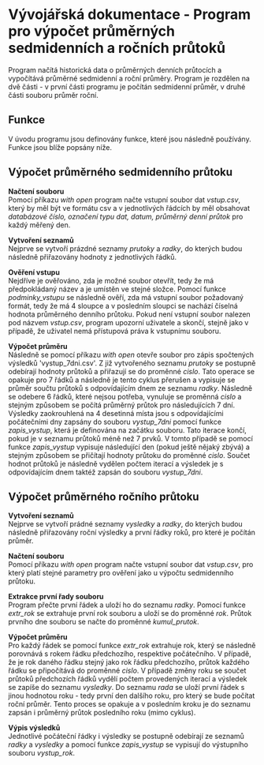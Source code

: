 # Vývojářská dokumentace - Program pro výpočet průměrných sedmidenních a ročních průtoků
Program načítá historická data o průměrných denních průtocích a vypočítává průměrné sedmidenní a roční průměry. Program je rozdělen na dvě části - v první části programu je počítán sedmidenní průměr, v druhé části souboru průměr roční.

## Funkce
V úvodu programu jsou definovány funkce, které jsou následně používány. Funkce jsou blíže popsány níže.

## Výpočet průměrného sedmidenního průtoku 

**Načtení souboru**\
Pomocí příkazu *with open* program načte vstupní soubor dat *vstup.csv*, který by měl být ve formátu csv a v jednotlivých řádcích by měl obsahovat *databázové číslo, označení typu dat, datum, průměrný denní průtok* pro každý měřený den. 

**Vytvoření seznamů**\
Nejprve se vytvoří prázdné seznamy *prutoky* a *radky*, do kterých budou následně přiřazovány hodnoty z jednotlivých řádků.

**Ověření vstupu**\
Nejdříve je ověřováno, zda je možné soubor otevřít, tedy že má předpokládaný název a je umístěn ve stejné složce. Pomocí funkce *podminky_vstupu* se následně ověří, zda má vstupní soubor požadovaný formát, tedy že má 4 sloupce a v posledním sloupci se nachází číselná hodnota průměrného denního průtoku. Pokud není vstupní soubor nalezen pod názvem *vstup.csv*, program upozorní uživatele a skončí, stejně jako v případě, že uživatel nemá přístupová práva k vstupnímu souboru.

**Výpočet průměru**\
Následně se pomocí příkazu *with open* otevře soubor pro zápis spočtených výsledků 'vystup_7dni.csv'.
Z již vytvořeného seznamu *prutoky* se postupně odebírají hodnoty průtoků a přiřazují se do proměnné *cislo*. Tato operace se opakuje pro 7 řádků a následně je tento cyklus přerušen a vypisuje se průměr součtu průtoků s odpovídajícím dnem ze seznamu *radky*. Následně se odebere
6 řádků, které nejsou potřeba, vynuluje se proměnná *cislo* a stejným způsobem se počítá průměrný průtok pro následujících 7 dní.
Výsledky zaokrouhlená na 4 desetinná místa jsou s odpovídajícími počátečními dny zapsány do souboru *vystup_7dni* pomocí funkce *zapis_vystup*, která je definována na začátku souboru. 
Tato iterace končí, pokud je v seznamu průtoků méně než 7 prvků. V tomto případě se pomocí funkce *zapis_vystup* vypisuje následující den (pokud ještě nějaký zbývá) a stejným způsobem se přičítají hodnoty průtoku do proměnné *cislo*. Součet hodnot průtoků je následně vydělen počtem iterací a výsledek 
je s odpovídajícím dnem taktéž zapsán do souboru *vystup_7dni*.

## Výpočet průměrného ročního průtoku 

**Vytvoření seznamů**\
Nejprve se vytvoří prádné seznamy *vysledky* a *radky*, do kterých budou následně přiřazovány roční výsledky a první řádky roků, pro které je počítán průměr. 

**Načtení souboru**\
Pomocí příkazu *with open* program načte vstupní soubor dat *vstup.csv*, pro který platí stejné parametry pro ověření jako u výpočtu sedmidenního průtoku.

**Extrakce první řady souboru**\
Program přečte první řádek a uloží ho do seznamu *radky*. Pomocí funkce *extr_rok* se extrahuje první rok souboru a uloží se do proměnné *rok*. Průtok prvního dne souboru se načte do proměnné *kumul_prutok*.

**Výpočet průměru**\
Pro každý řádek se pomocí funkce *extr_rok* extrahuje rok, který se následně porovnává s rokem řádku předchozího, respektive počátečního.
V případě, že je rok daného řádku stejný jako rok řádku předchozího, průtok každého řádku se připočítává do proměnné *cislo*.
V případě změny roku se součet průtoků předchozích řádků vydělí počtem provedených iterací a výsledek se zapíše do seznamu *vysledky*. 
Do seznamu *rada* se uloží první řádek s jinou hodnotou roku - tedy první den dalšího roku, pro který se bude počítat roční průměr. 
Tento proces se opakuje a v posledním kroku je do seznamu zapsán i průměrný průtok posledního roku (mimo cyklus).

**Výpis výsledků**\
Jednotlivé počáteční řádky i výsledky se postupně odebírají ze seznamů *radky* a *vysledky* a pomocí funkce *zapis_vystup* se vypisují do výstupního souboru *vystup_rok*. 


